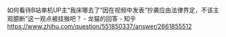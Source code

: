 如何看待B站单机UP主“我床哪去了”因在视频中发表“抄袭应由法律界定，不该主观臆断”这一观点被挂猴吧？ - 龙猫的回答 - 知乎
https://www.zhihu.com/question/551850337/answer/2661855512
